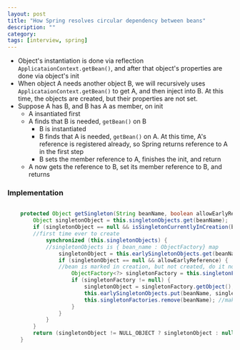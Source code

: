 ```yaml
---
layout: post
title: "How Spring resolves circular dependency between beans"
description: ""
category: 
tags: [interview, spring]
---
```


* Object's instantiation is done via reflection `ApplicataionContext.getBean()`, and after that object's properties are done via object's init
* When object A needs another object B, we will recursively uses `ApplicataionContext.getBean()` to get A, and then inject into B. At this time, the objects are created, but their properties are not set.
* Suppose A has B, and B has A as member, on init 
  * A insantiated first
  * A finds that B is needed, `getBean()` on B
    * B is instantiated
    * B finds that A is needed, `getBean()` on A. At this time, A's reference is registered already, so Spring returns reference to A in the first step
    * B sets the member reference to A, finishes the init, and return
  * A now gets the reference to B, set its member reference to B, and returns 

### Implementation

```java

	protected Object getSingleton(String beanName, boolean allowEarlyReference) {
		Object singletonObject = this.singletonObjects.get(beanName);
		if (singletonObject == null && isSingletonCurrentlyInCreation(beanName)) {
		//first time ever to create
			synchronized (this.singletonObjects) {
			//singletonObjects is { bean_name : ObjectFactory} map
				singletonObject = this.earlySingletonObjects.get(beanName);
				if (singletonObject == null && allowEarlyReference) {
				//bean is marked in creation, but not created, do it now
					ObjectFactory<?> singletonFactory = this.singletonFactories.get(beanName);
					if (singletonFactory != null) {
						singletonObject = singletonFactory.getObject();
						this.earlySingletonObjects.put(beanName, singletonObject);
						this.singletonFactories.remove(beanName); //make sure we init only once
					}
				}
			}
		}
		return (singletonObject != NULL_OBJECT ? singletonObject : null);
	}
```
